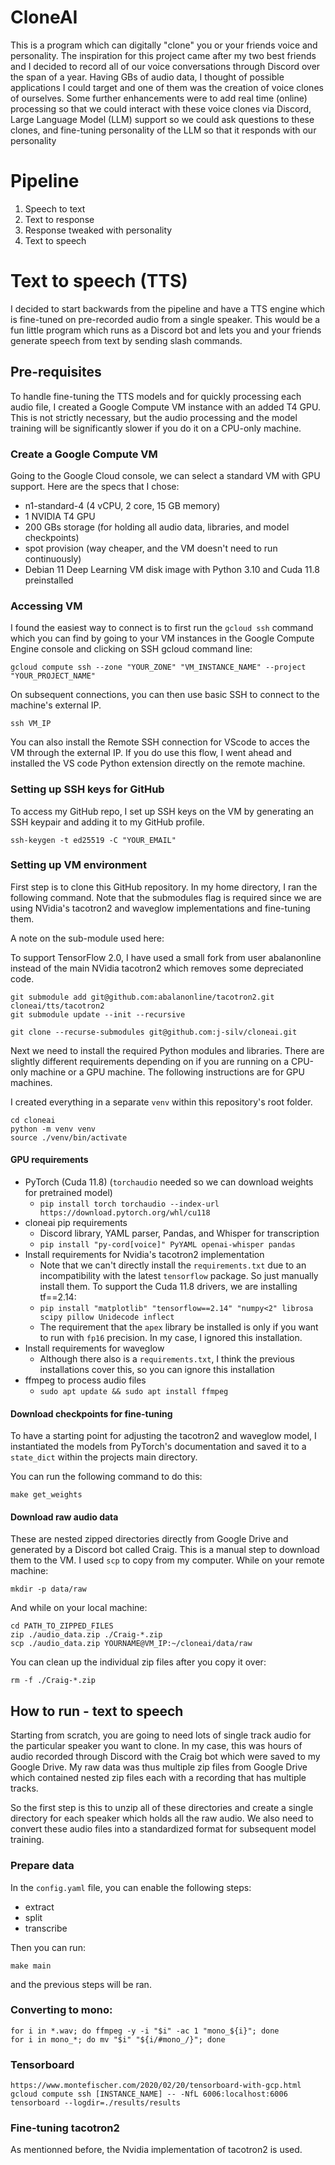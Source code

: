 # CloneAI

This is a program which can digitally "clone" you or your friends voice and personality. The inspiration for this project came after my two best friends and I decided to record all of our voice conversations through Discord over the span of a year. Having GBs of audio data, I thought of possible applications I could target and one of them was the creation of voice clones of ourselves. Some further enhancements were to add real time (online) processing so that we could interact with these voice clones via Discord, Large Language Model (LLM) support so we could ask questions to these clones, and fine-tuning personality of the LLM so that it responds with our personality

# Pipeline

1. Speech to text
2. Text to response
3. Response tweaked with personality
4. Text to speech

# Text to speech (TTS)

I decided to start backwards from the pipeline and have a TTS engine which is fine-tuned on pre-recorded audio from a single speaker. This would be a fun little program which runs as a Discord bot and lets you and your friends generate speech from text by sending slash commands.

## Pre-requisites

To handle fine-tuning the TTS models and for quickly processing each audio file, I created a Google Compute VM instance with an added T4 GPU. This is not strictly necessary, but the audio processing and the model training will be significantly slower if you do it on a CPU-only machine.

### Create a Google Compute VM

Going to the Google Cloud console, we can select a standard VM with GPU support. Here are the specs that I chose:

- n1-standard-4 (4 vCPU, 2 core, 15 GB memory)
- 1 NVIDIA T4 GPU
- 200 GBs storage (for holding all audio data, libraries, and model checkpoints)
- spot provision (way cheaper, and the VM doesn't need to run continuously)
- Debian 11 Deep Learning VM disk image with Python 3.10 and Cuda 11.8 preinstalled

### Accessing VM

I found the easiest way to connect is to first run the `gcloud ssh` command which you can find by going to your VM instances in the Google Compute Engine console and clicking on SSH gcloud command line:

```
gcloud compute ssh --zone "YOUR_ZONE" "VM_INSTANCE_NAME" --project "YOUR_PROJECT_NAME"
```

On subsequent connections, you can then use basic SSH to connect to the machine's external IP.

```
ssh VM_IP
```

You can also install the Remote SSH connection for VScode to acces the VM through the external IP. If you do use this flow, I went ahead and installed the VS code Python extension directly on the remote machine.


### Setting up SSH keys for GitHub

To access my GitHub repo, I set up SSH keys on the VM by generating an SSH keypair and adding it to my GitHub profile.

```
ssh-keygen -t ed25519 -C "YOUR_EMAIL"
```

### Setting up VM environment

First step is to clone this GitHub repository. In my home directory, I ran the following command. Note that the submodules flag is required since we are using NVidia's tacotron2 and waveglow implementations and fine-tuning them.

A note on the sub-module used here:

To support TensorFlow 2.0, I have used a small fork from user abalanonline instead of the main NVidia tacotron2 which removes some depreciated code.

```
git submodule add git@github.com:abalanonline/tacotron2.git cloneai/tts/tacotron2
git submodule update --init --recursive
```

```
git clone --recurse-submodules git@github.com:j-silv/cloneai.git
```

Next we need to install the required Python modules and libraries. There are slightly different requirements depending on if you are running on a CPU-only machine or a GPU machine. The following instructions are for GPU machines.

I created everything in a separate `venv` within this repository's root folder.

```
cd cloneai
python -m venv venv
source ./venv/bin/activate
```

#### GPU requirements

- PyTorch (Cuda 11.8) (`torchaudio` needed so we can download weights for pretrained model)
    - `pip install torch torchaudio --index-url https://download.pytorch.org/whl/cu118`
- cloneai pip requirements
    - Discord library, YAML parser, Pandas, and Whisper for transcription
    - `pip install "py-cord[voice]" PyYAML openai-whisper pandas`
- Install requirements for Nvidia's tacotron2 implementation
    - Note that we can't directly install the `requirements.txt` due to an incompatibility with the latest `tensorflow` package. So just manually install them. To support the Cuda 11.8 drivers, we are installing tf==2.14:
    - `pip install "matplotlib" "tensorflow==2.14" "numpy<2" librosa scipy pillow Unidecode inflect`
    - The requirement that the `apex` library be installed is only if you want to run with `fp16` precision. In my case, I ignored this installation.
- Install requirements for waveglow
    - Although there also is a `requirements.txt`, I think the previous installations cover this, so you can ignore this installation
- ffmpeg to process audio files
    - `sudo apt update && sudo apt install ffmpeg`

#### Download checkpoints for fine-tuning

To have a starting point for adjusting the tacotron2 and waveglow model, I instantiated the models from PyTorch's documentation and saved it to a `state_dict` within the projects main directory.

You can run the following command to do this:

```
make get_weights
```

#### Download raw audio data

These are nested zipped directories directly from Google Drive and generated by a Discord bot called Craig. This is a manual step to download them to the VM. I used `scp` to copy from my computer. While on your remote machine:

```
mkdir -p data/raw
```

And while on your local machine:

```
cd PATH_TO_ZIPPED_FILES
zip ./audio_data.zip ./Craig-*.zip
scp ./audio_data.zip YOURNAME@VM_IP:~/cloneai/data/raw
```

You can clean up the individual zip files after you copy it over:

```
rm -f ./Craig-*.zip
```



## How to run - text to speech

Starting from scratch, you are going to need lots of single track audio for the particular speaker you want to clone. In my case, this was hours of audio recorded through Discord with the Craig bot which were saved to my Google Drive. My raw data was thus multiple zip files from Google Drive which contained nested zip files each with a recording that has multiple tracks.

So the first step is this to unzip all of these directories and create a single directory for each speaker which holds all the raw audio. We also need to convert these audio files into a standardized format for subsequent model training.


### Prepare data

In the `config.yaml` file, you can enable the following steps:

- extract
- split
- transcribe

Then you can run:

```
make main
```
and the previous steps will be ran.

### Converting to mono:

```
for i in *.wav; do ffmpeg -y -i "$i" -ac 1 "mono_${i}"; done
for i in mono_*; do mv "$i" "${i/#mono_/}"; done
```

### Tensorboard

```
https://www.montefischer.com/2020/02/20/tensorboard-with-gcp.html
gcloud compute ssh [INSTANCE_NAME] -- -NfL 6006:localhost:6006
tensorboard --logdir=./results/results
```

### Fine-tuning tacotron2

As mentionned before, the Nvidia implementation of tacotron2 is used. 

